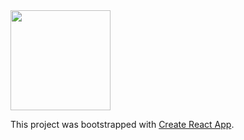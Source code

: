  <img width="160" height="160" src='./Images/preview.png'/>

This project was bootstrapped with [Create React App](https://github.com/facebook/create-react-app).

